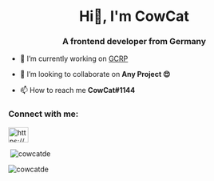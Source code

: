 <h1 align="center">Hi🏿, I'm CowCat</h1>
<h3 align="center">A frontend developer from Germany</h3>

- 🔭 I’m currently working on [GCRP](https://gcrp.cc)

- 👯 I’m looking to collaborate on **Any Project 😍**

- 📫 How to reach me **CowCat#1144**

<h3 align="left">Connect with me:</h3>
<p align="left">
<a href="https://discord.gg/https://discord.gg/weQbFXr5Hy" target="blank"><img align="center" src="https://raw.githubusercontent.com/rahuldkjain/github-profile-readme-generator/master/src/images/icons/Social/discord.svg" alt="https://discord.gg/weQbFXr5Hy" height="30" width="40" /></a>
</p>

<!--<p><img align="left" src="https://github-readme-stats.vercel.app/api/top-langs?username=cowcatde&show_icons=true&locale=en&layout=compact" alt="cowcatde" /></p> -->

<p>&nbsp;<img stye="display: inline-block" src="https://github-readme-stats.vercel.app/api?username=cowcatde&show_icons=true&locale=en" alt="cowcatde" /></p>

<p><img  stye="display: inline-block" src="https://github-readme-streak-stats.herokuapp.com/?user=cowcatde&" alt="cowcatde" /></p>
